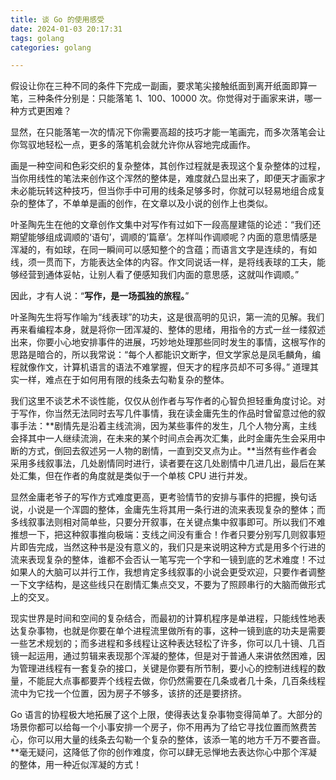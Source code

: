 ```yaml
---
title: 谈 Go 的使用感受
date: 2024-01-03 20:17:31
tags: golang
categories: golang

---
```


假设让你在三种不同的条件下完成一副画，要求笔尖接触纸面到离开纸面即算一笔，三种条件分别是：只能落笔 1、100、10000 次。你觉得对于画家来讲，哪一种方式更困难？

显然，在只能落笔一次的情况下你需要高超的技巧才能一笔画完，而多次落笔会让你驾驭地轻松一点，更多的落笔机会就允许你从容地完成画作。

画是一种空间和色彩交织的复杂整体，其创作过程就是表现这个复杂整体的过程，当你用线性的笔法来创作这个浑然的整体是，难度就凸显出来了，即便天才画家才未必能玩转这种技巧，但当你手中可用的线条足够多时，你就可以轻易地组合成复杂的整体了，不单单是画的创作，在文章以及小说的创作上也类似。

叶圣陶先生在他的文章创作文集中对写作有过如下一段高屋建瓴的论述：“我们还期望能够组成调顺的‘语句’，调顺的‘篇章’。怎样叫作调顺呢？内面的意思情感是浑凝的，有如球，在同一瞬间可以感知整个的含蕴；而语言文字是连续的，有如线，须一贯而下，方能表达全体的内容。作文同说话一样，是将线表球的工夫，能够经营到通体妥帖，让别人看了便感知我们内面的意思感，这就叫作调顺。”

因此，才有人说：“**写作，是一场孤独的旅程。**”

叶圣陶先生将写作喻为“线表球”的功夫，这是很高明的见识，第一流的见解。我们再来看编程本身，就是将你一团浑凝的、整体的思绪，用指令的方式一丝一缕叙述出来，你要小心地安排事件的进展，巧妙地处理那些同时发生的事情，这根写作的思路是暗合的，所以我常说：“每个人都能识文断字，但文学家总是凤毛麟角，编程就像作文，计算机语言的语法不难掌握，但天才的程序员却不可多得。” 道理其实一样，难点在于如何用有限的线条去勾勒复杂的整体。

我们这里不谈艺术不谈性能，仅仅从创作者与写作者的心智负担轻重角度讨论。对于写作，你当然无法同时去写几件事情，我在读金庸先生的作品时曾留意过他的叙事手法：**剧情先是沿着主线流淌，因为某些事件的发生，几个人物分离，主线会择其中一人继续流淌，在未来的某个时间点会再次汇集，此时金庸先生会采用中断的方式，倒回去叙述另一人物的剧情，一直到交叉点为止。**当然有些作者会采用多线叙事法，几处剧情同时进行，读者要在这几处剧情中几进几出，最后在某处汇集，但在作者的角度就是类似于一个单核 CPU 进行并发。

显然金庸老爷子的写作方式难度更高，更考验情节的安排与事件的把握，换句话说，小说是一个浑圆的整体，金庸先生将其用一条行进的流来表现复杂的整体；而多线叙事法则相对简单些，只要分开叙事，在关键点集中叙事即可。所以我们不难推想一下，把这种叙事推向极端：支线之间没有重合！作者只要分别写几则叙事短片即告完成，当然这种书是没有意义的，我们只是来说明这种方式是用多个行进的流来表现复杂的整体，谁都不会否认一笔写完一个字和一镜到底的艺术难度！不过如果人的大脑可以并行工作，我想肯定多线叙事的小说会更受欢迎，只要作者调整一下文字结构，是这些线只在剧情汇集点交叉，不要为了照顾串行的大脑而做形式上的交叉。

现实世界是时间和空间的复杂结合，而最初的计算机程序是单进程，只能线性地表达复杂事物，也就是你要在单个进程流里做所有的事，这种一镜到底的功夫是需要一些艺术规划的；而多进程和多线程让这种表达轻松了许多，你可以几十镜、几百镜一起运用，通过剪辑来表现那个浑凝的整体，但是对于普通人来讲依然困难，因为管理进线程有一套复杂的接口，关键是你要有所节制，要小心的控制进线程的数量，不能屁大点事都要弄个线程去做，你仍然需要在几条或者几十条，几百条线程流中为它找一个位置，因为房子不够多，该挤的还是要挤挤。

Go 语言的协程极大地拓展了这个上限，使得表达复杂事物变得简单了。大部分的场景你都可以给每一个小事安排一个房子，你不用再为了给它寻找位置而煞费苦心，你可以用大量的线条去勾勒一个复杂的整体，该添一笔的地方千万不要吝啬。**毫无疑问，这降低了你的创作难度，你可以肆无忌惮地去表达你心中那个浑凝的整体，用一种近似浑凝的方式！